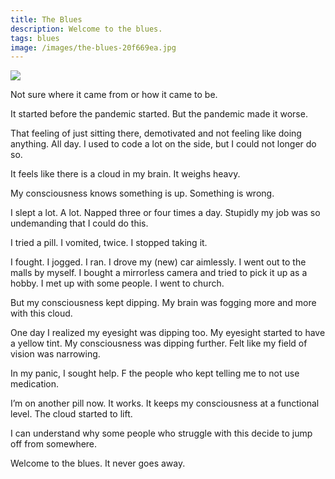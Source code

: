 ```yaml
---
title: The Blues
description: Welcome to the blues.
tags: blues
image: /images/the-blues-20f669ea.jpg
---
```


<a href="/blog/the-blues">
  <img src="/images/the-blues.jpg"/>
</a>

Not sure where it came from or how it came to be.

It started before the pandemic started. But the pandemic made it worse.

That feeling of just sitting there, demotivated and not feeling like doing anything. All day. I used to code a lot on the side, but I could not longer do so.

It feels like there is a cloud in my brain. It weighs heavy.

My consciousness knows something is up. Something is wrong.

I slept a lot. A lot. Napped three or four times a day. Stupidly my job was so undemanding that I could do this.

I tried a pill. I vomited, twice. I stopped taking it.

I fought. I jogged. I ran. I drove my (new) car aimlessly. I went out to the malls by myself. I bought a mirrorless camera and tried to pick it up as a hobby. I met up with some people. I went to church.

But my consciousness kept dipping. My brain was fogging more and more with this cloud.

One day I realized my eyesight was dipping too. My eyesight started to have a yellow tint. My consciousness was dipping further. Felt like my field of vision was narrowing.

In my panic, I sought help. F the people who kept telling me to not use medication.

I’m on another pill now. It works. It keeps my consciousness at a functional level. The cloud started to lift.

I can understand why some people who struggle with this decide to jump off from somewhere.

Welcome to the blues. It never goes away.